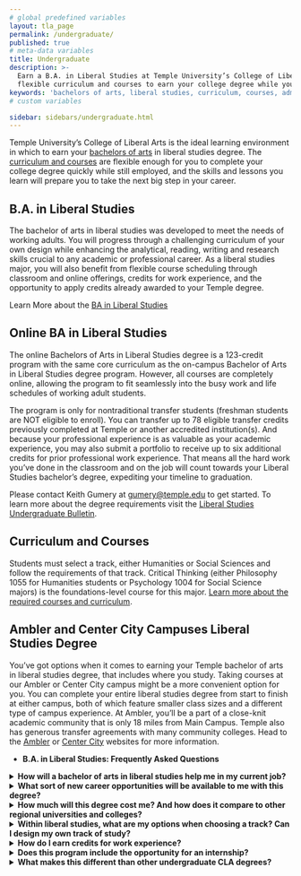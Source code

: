```yaml
---
# global predefined variables
layout: tla_page
permalink: /undergraduate/
published: true
# meta-data variables
title: Undergraduate
description: >-
  Earn a B.A. in Liberal Studies at Temple University’s College of Liberal Arts. Take advantage of
  flexible curriculum and courses to earn your college degree while you work.
keywords: 'bachelors of arts, liberal studies, curriculum, courses, admissions'  
# custom variables

sidebar: sidebars/undergraduate.html
---
```

Temple University’s College of Liberal Arts is the ideal learning environment in which to earn your [bachelors of arts](#ba-in-liberal-studies) in liberal studies degree. The [curriculum and courses](#curriculum-and-courses) are flexible enough for you to complete your college degree quickly while still employed, and the skills and lessons you learn will prepare you to take the next big step in your career.

## B.A. in Liberal Studies
The bachelor of arts in liberal studies was developed to meet the needs of working adults. You will progress through a challenging curriculum of your own design while enhancing the analytical, reading, writing and research skills crucial to any academic or professional career. As a liberal studies major, you will also benefit from flexible course scheduling through classroom and online offerings, credits for work experience, and the opportunity to apply credits already awarded to your Temple degree.

Learn More about the [BA in Liberal Studies](https://www.temple.edu/academics/degree-programs/liberal-studies-major-la-libs-ba)

## Online BA in Liberal Studies
The online Bachelors of Arts in Liberal Studies degree is a 123-credit program with the same core curriculum as the on-campus Bachelor of Arts in Liberal Studies degree program. However, all courses are completely online, allowing the program to fit seamlessly into the busy work and life schedules of working adult students. 

The program is only for nontraditional transfer students (freshman students are NOT eligible to enroll). You can transfer up to 78 eligible transfer credits previously completed at Temple or another accredited institution(s). And because your professional experience is as valuable as your academic experience, you may also submit a portfolio to receive up to six additional credits for prior professional work experience. That means all the hard work you’ve done in the classroom and on the job will count towards your Liberal Studies bachelor’s degree, expediting your timeline to graduation. 

Please contact Keith Gumery at [gumery@temple.edu](mailto:gumery@temple.edu) to get started. To learn more about the degree requirements visit the [Liberal Studies Undergraduate Bulletin](https://bulletin.temple.edu/undergraduate/liberal-arts/liberal-studies/ba-liberal-studies/#requirementstext).


## Curriculum and Courses
Students must select a track, either Humanities or Social Sciences and follow the requirements of that track. Critical Thinking (either Philosophy 1055 for Humanities students or Psychology 1004 for Social Science majors) is the foundations-level course for this major. [Learn more about the required courses and curriculum](https://www.temple.edu/academics/degree-programs/liberal-studies-major-la-libs-ba/cla-liberal-studies-ba-required-courses). 

## Ambler and Center City Campuses Liberal Studies Degree
You’ve got options when it comes to earning your Temple bachelor of arts in liberal studies degree, that includes where you study. Taking courses at our Ambler or Center City campus might be a more convenient option for you. You can complete your entire liberal studies degree from start to finish at either campus, both of which feature smaller class sizes and a different type of campus experience. At Ambler, you’ll be a part of a close-knit academic community that is only 18 miles from Main Campus. Temple also has generous transfer agreements with many community colleges. Head to the [Ambler](https://ambler.temple.edu/academics/degree-programs/undergraduate) or [Center City](https://www.google.com/url?q=https://centercity.temple.edu/&sa=D&ust=1584372839536000&usg=AFQjCNHGH7TyvBrkfahaGIBO3phJ4-PVRw) websites for more information. 

- **B.A. in Liberal Studies: Frequently Asked Questions**

<details>
  <summary><strong>How will a bachelor of arts in liberal studies help me in my current job?</strong></summary>
<p>Our bachelor of arts in liberal studies focuses on the development of critical thinking, research and communication - these skills can greatly assist you in any job, particularly if you aspire to move up in your profession. In addition, by receiving a bachelor’s degree, you will have access to a vast alumni network as well as ongoing support from <a href="http://www.temple.edu/provost/careercenter/" title="Temple’s Career Center">Temple’s Career Center</a>.</p>
</details>

<details>
  <summary><strong>What sort of new career opportunities will be available to me with this degree?</strong></summary>
<p>In addition to the possibility of a promotion in your current profession, a bachelor’s degree in liberal studies could also open new doors of opportunity for graduate school and further professional development. You also have the option to pursue internship opportunities to experience different professional fields.</p>
</details>

<details>
  <summary><strong>How much will this degree cost me? And how does it compare to other regional universities and colleges?</strong></summary>
<p>Comparatively, Temple has one of the least expensive per credit rate in the Philadelphia region. For details, please visit the <a href="http://bursar.temple.edu/tuition-and-fees/tuition-rates" title="Bursar’s tuition calculator">Bursar’s tuition calculator</a>.</p> 
</details>

<details>
  <summary><strong>Within liberal studies, what are my options when choosing a track? Can I design my own track of study?</strong></summary>
<p>Within the liberal studies program, you will have the option to choose either the Social Science or Humanities track. You can design your course of study by choosing to concentrate in one particular program/department. You can also select electives in social sciences or humanities that support your professional and personal goals.</p>
</details>

<details>
  <summary><strong>How do I earn credits for work experience?</strong></summary>
<p>You will have the opportunity to earn up to six elective credits by preparing a portfolio detailing your work experience.</p>
</details>

<details>
  <summary><strong>Does this program include the opportunity for an internship?</strong></summary>
<p>Yes, like many College of Liberal Arts programs, you will have an opportunity to work in a desired field and location for internship credits. For more information, connect with our Professional Development staff in the <a href="https://liberalarts.temple.edu/advising/professional-development" title="Center for Academic Advising and Professional Development">Center for Academic Advising and Professional Development</a>.</p>
</details>

<details>
  <summary><strong>What makes this different than other undergraduate CLA degrees?</strong></summary>
<p>The bachelor of arts in liberal studies has been created for those who never got the chance to finish their degree. This degree gives you the opportunity to have a say in your higher educational plan, work at your own pace, and expand your skills for current and future employment. In addition, this degree not only gives you the opportunity to transfer credits for course work you have already completed, but also receive credits for your existing work experience.</p>
</details>

